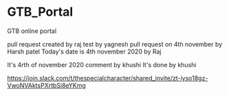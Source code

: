 # GTB_Portal
GTB online portal

pull request created by raj
test by yagnesh
pull request on 4th november by Harsh patel
Today's date is 4th november 2020 
by Raj

It's 4rth of november 2020 comment by khushi
It's done by khushi


https://join.slack.com/t/thespecialcharacter/shared_invite/zt-iyso18gz-VwoNVAktsPXrtbSi8eYKmg
